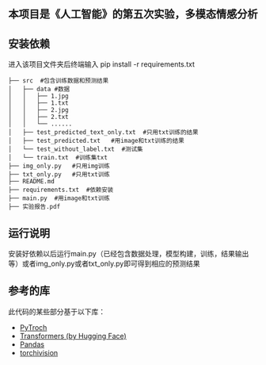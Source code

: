 ## 本项目是《人工智能》的第五次实验，多模态情感分析

## 安装依赖
进入该项目文件夹后终端输入 pip install -r requirements.txt
```
├── src  #包含训练数据和预测结果 
│   ├── data #数据
│   │   ├── 1.jpg
│   │   ├── 1.txt
│   │   ├── 2.jpg
│   │   ├── 2.txt
│   │   └── ......
│   ├── test_predicted_text_only.txt  #只用txt训练的结果
│   ├── test_predicted.txt   #用image和txt训练的结果
│   └── test_without_label.txt  #测试集
│   └── train.txt  #训练集txt
├── img_only.py   #只用img训练
├── txt_only.py   #只用txt训练
├── README.md   
├── requirements.txt  #依赖安装
├── main.py  #用image和txt训练
├── 实验报告.pdf
```

## 运行说明
安装好依赖以后运行main.py（已经包含数据处理，模型构建，训练，结果输出等）或者img_only.py或者txt_only.py即可得到相应的预测结果

## 参考的库
此代码的某些部分基于以下库：
- [PyTroch](https://github.com/pytorch/pytorch)
- [Transformers (by Hugging Face)](https://github.com/huggingface/transformers)
- [Pandas](https://github.com/pandas-dev/pandas)
- [torchivision](https://github.com/pytorch/vision)
